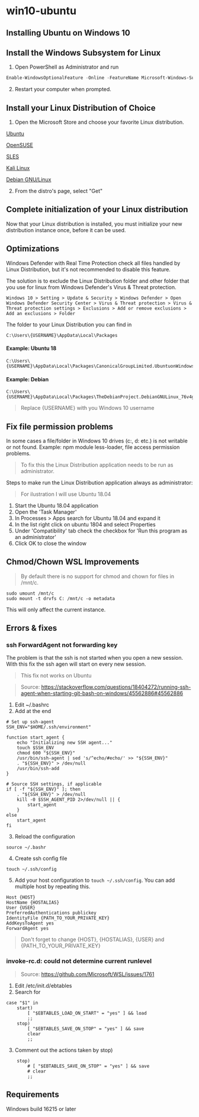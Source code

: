 # win10-ubuntu

## Installing Ubuntu on Windows 10

## Install the Windows Subsystem for Linux

1. Open PowerShell as Administrator and run

```powershell
Enable-WindowsOptionalFeature -Online -FeatureName Microsoft-Windows-Subsystem-Linux
```

2. Restart your computer when prompted.

## Install your Linux Distribution of Choice

1. Open the Microsoft Store and choose your favorite Linux distribution.

[Ubuntu](https://www.microsoft.com/store/p/ubuntu/9nblggh4msv6)

[OpenSUSE](https://www.microsoft.com/store/apps/9njvjts82tjx)

[SLES](https://www.microsoft.com/store/apps/9p32mwbh6cns)

[Kali Linux](https://www.microsoft.com/store/apps/9PKR34TNCV07)

[Debian GNU/Linux](https://www.microsoft.com/store/apps/9MSVKQC78PK6)

2. From the distro's page, select "Get"

## Complete initialization of your Linux distribution

Now that your Linux distribution is installed, you must initialize your new distribution instance once, before it can be used.

## Optimizations

Windows Defender with Real Time Protection check all files handled by Linux Distribution, but it's not recommended to disable this feature.

The solution is to exclude the Linux Distribution folder and other folder that you use for linux from Windows Defender's Virus & Threat protection.

```
Windows 10 > Setting > Update & Security > Windows Defender > Open Windows Defender Security Center > Virus & Threat protection > Virus & Threat protection settings > Exclusions > Add or remove exclusions > Add an exclusions > Folder
```

The folder to your Linux Distribution you can find in

```
C:\Users\{USERNAME}\AppData\Local\Packages
```

#### Example: Ubuntu 18

```
C:\Users\{USERNAME}\AppData\Local\Packages\CanonicalGroupLimited.UbuntuonWindows_79rhkp1fndgsc
```

#### Example: Debian

```
C:\Users\{USERNAME}\AppData\Local\Packages\TheDebianProject.DebianGNULinux_76v4gfsz19hv4
```

> Replace {USERNAME} with you Windows 10 username

## Fix file permission problems

In some cases a file/folder in Windows 10 drives (c:, d: etc.) is not writable or not found. Example: npm module less-loader, file access permission problems.

> To fix this the Linux Distribution application needs to be run as administrator.

Steps to make run the Linux Distribution application always as administrator:

> For ilustration I will use Ubuntu 18.04

1. Start the Ubuntu 18.04 application
2. Open the 'Task Manager'
3. In Processes > Apps search for Ubuntu 18.04 and expand it 
4. In the list right click on ubuntu 1804 and select Properties
5. Under 'Compatibility' tab check the checkbox for 'Run this program as an administrator'
6. Click OK to close the window

## Chmod/Chown WSL Improvements

> By default there is no support for chmod and chown for files in /mnt/c.

```
sudo umount /mnt/c
sudo mount -t drvfs C: /mnt/c -o metadata
```

This will only affect the current instance.

## Errors & fixes

### ssh ForwardAgent not forwarding key

The problem is that the ssh is not started when you open a new session. With this fix the ssh agen will start on every new session.

> This fix not works on Ubuntu

> Source: https://stackoverflow.com/questions/18404272/running-ssh-agent-when-starting-git-bash-on-windows/45562886#45562886

1. Edit ~/.bashrc
2. Add at the end
```
# Set up ssh-agent
SSH_ENV="$HOME/.ssh/environment"

function start_agent {
    echo "Initializing new SSH agent..."
    touch $SSH_ENV
    chmod 600 "${SSH_ENV}"
    /usr/bin/ssh-agent | sed 's/^echo/#echo/' >> "${SSH_ENV}"
    . "${SSH_ENV}" > /dev/null
    /usr/bin/ssh-add
}

# Source SSH settings, if applicable
if [ -f "${SSH_ENV}" ]; then
    . "${SSH_ENV}" > /dev/null
    kill -0 $SSH_AGENT_PID 2>/dev/null || {
        start_agent
    }
else
    start_agent
fi
```
3. Reload the configuration
```
source ~/.bashr
```
4. Create ssh config file
```
touch ~/.ssh/config
```
5. Add your host configuration to ```touch ~/.ssh/config```. You can add multiple host by repeating this.
```
Host {HOST}
HostName {HOSTALIAS}
User {USER}
PreferredAuthentications publickey
IdentityFile {PATH_TO_YOUR_PRIVATE_KEY}
AddKeysToAgent yes
ForwardAgent yes
```
> Don't forget to change {HOST}, {HOSTALIAS}, {USER} and {PATH_TO_YOUR_PRIVATE_KEY}

### invoke-rc.d: could not determine current runlevel

> Source: https://github.com/Microsoft/WSL/issues/1761

1. Edit /etc/init.d/ebtables
2. Search for
```
case "$1" in
    start)
        [ "$EBTABLES_LOAD_ON_START" = "yes" ] && load
        ;;
    stop)
        [ "$EBTABLES_SAVE_ON_STOP" = "yes" ] && save
        clear
        ;;
```
3. Comment out the actions taken by stop)
```
    stop)
        # [ "$EBTABLES_SAVE_ON_STOP" = "yes" ] && save
        # clear
        ;;
```

## Requirements

Windows build 16215 or later